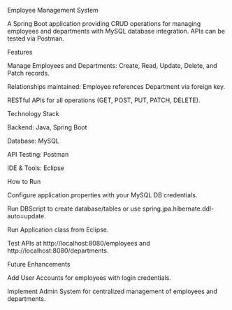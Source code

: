 Employee Management System

A Spring Boot application providing CRUD operations for managing employees and departments with MySQL database integration. APIs can be tested via Postman.

Features

Manage Employees and Departments: Create, Read, Update, Delete, and Patch records.

Relationships maintained: Employee references Department via foreign key.

RESTful APIs for all operations (GET, POST, PUT, PATCH, DELETE).

Technology Stack 

Backend: Java, Spring Boot

Database: MySQL

API Testing: Postman

IDE & Tools: Eclipse

How to Run

Configure application.properties with your MySQL DB credentials.

Run DBScript to create database/tables or use spring.jpa.hibernate.ddl-auto=update.

Run Application class from Eclipse.

Test APIs at http://localhost:8080/employees and http://localhost:8080/departments.

Future Enhancements

Add User Accounts for employees with login credentials.

Implement Admin System for centralized management of employees and departments.
